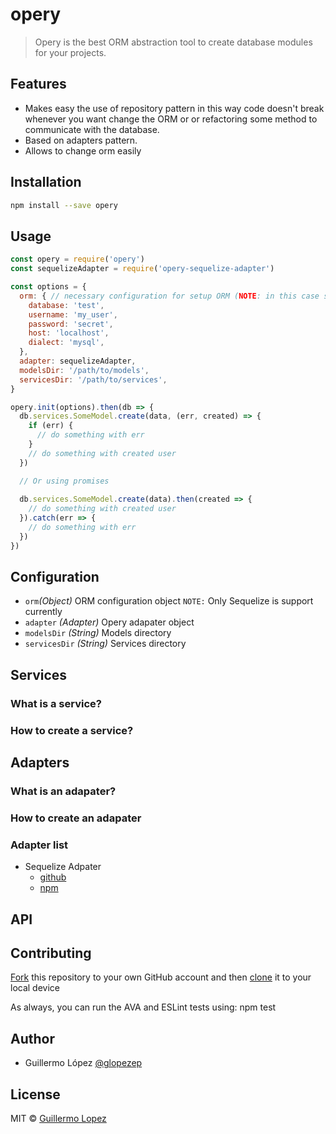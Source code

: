 # opery

> Opery is the best ORM abstraction tool to create database modules for your projects.

## Features

* Makes easy the use of repository pattern in this way code doesn't break whenever you want     change the ORM or or refactoring some method to communicate with the database. 
* Based on adapters pattern.
* Allows to change orm easily

## Installation 

```bash
npm install --save opery
```

## Usage

```js
const opery = require('opery')
const sequelizeAdapter = require('opery-sequelize-adapter')

const options = {
  orm: { // necessary configuration for setup ORM (NOTE: in this case sequelize).
    database: 'test',
    username: 'my_user',
    password: 'secret',
    host: 'localhost',
    dialect: 'mysql',
  },
  adapter: sequelizeAdapter,
  modelsDir: '/path/to/models',
  servicesDir: '/path/to/services',
}

opery.init(options).then(db => {
  db.services.SomeModel.create(data, (err, created) => {
    if (err) {
      // do something with err
    }
    // do something with created user
  })

  // Or using promises
  
  db.services.SomeModel.create(data).then(created => {
    // do something with created user
  }).catch(err => {
    // do something with err
  })
})
```

## Configuration
- `orm`_(Object)_ ORM configuration object `NOTE:` Only Sequelize is support currently
- `adapter` _(Adapter)_ Opery adapater object
- `modelsDir` _(String)_ Models directory
- `servicesDir` _(String)_ Services directory

## Services

### What is a service?

### How to create a service?

## Adapters

### What is an adapater?

### How to create an adapater

### Adapter list

- Sequelize Adpater 
  - [github](https://github.com/glopezep/opery-sequelize-adapater)
  - [npm](https://www.npmjs.com/package/opery-sequelize-adapter)

## API

## Contributing

[Fork](https://help.github.com/articles/fork-a-repo/) this repository to your own GitHub account and then [clone](https://help.github.com/articles/cloning-a-repository/) it to your local device

As always, you can run the AVA and ESLint tests using: npm test

## Author

- Guillermo López [@glopezep](http://www.guillermolopez.net)

## License

MIT © [Guillermo Lopez](http://www.guillermolopez.net)